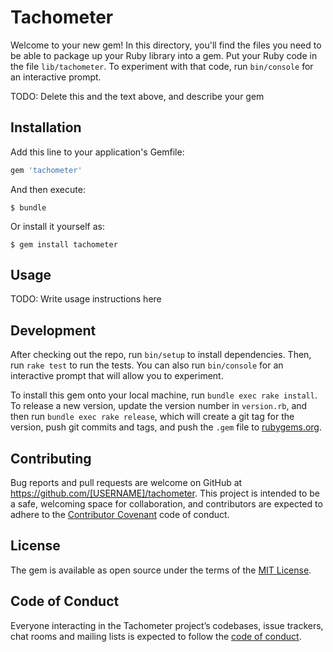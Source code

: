 # Tachometer

Welcome to your new gem! In this directory, you'll find the files you need to be able to package up your Ruby library into a gem. Put your Ruby code in the file `lib/tachometer`. To experiment with that code, run `bin/console` for an interactive prompt.

TODO: Delete this and the text above, and describe your gem

## Installation

Add this line to your application's Gemfile:

```ruby
gem 'tachometer'
```

And then execute:

    $ bundle

Or install it yourself as:

    $ gem install tachometer

## Usage

TODO: Write usage instructions here

## Development

After checking out the repo, run `bin/setup` to install dependencies. Then, run `rake test` to run the tests. You can also run `bin/console` for an interactive prompt that will allow you to experiment.

To install this gem onto your local machine, run `bundle exec rake install`. To release a new version, update the version number in `version.rb`, and then run `bundle exec rake release`, which will create a git tag for the version, push git commits and tags, and push the `.gem` file to [rubygems.org](https://rubygems.org).

## Contributing

Bug reports and pull requests are welcome on GitHub at https://github.com/[USERNAME]/tachometer. This project is intended to be a safe, welcoming space for collaboration, and contributors are expected to adhere to the [Contributor Covenant](http://contributor-covenant.org) code of conduct.

## License

The gem is available as open source under the terms of the [MIT License](https://opensource.org/licenses/MIT).

## Code of Conduct

Everyone interacting in the Tachometer project’s codebases, issue trackers, chat rooms and mailing lists is expected to follow the [code of conduct](https://github.com/[USERNAME]/tachometer/blob/master/CODE_OF_CONDUCT.md).
